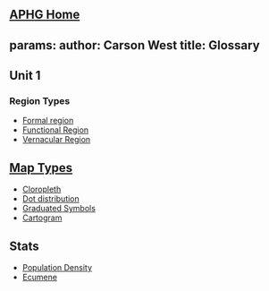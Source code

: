 [APHG Home](./../aphg-home/)
---
params:
	author: Carson West
title: Glossary
--- 
## Unit 1
### Region Types

 - [Formal region](./../formal-region/)
 - [Functional Region](./../functional-region/)
 - [Vernacular Region](./../vernacular-region/)
## [Map Types](./../map-types/)

 - [Cloropleth](./../cloropleth/)
 - [Dot distribution](./../dot-distribution/)
 - [Graduated Symbols](./../graduated-symbols/)
 - [Cartogram](./../cartogram/)
## Stats 

 - [Population Density](./../population-density/)
 - [Ecumene](./../ecumene/)
